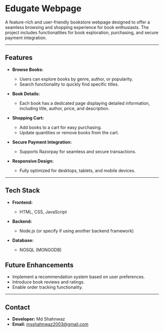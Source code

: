 # Edugate Webpage

A feature-rich and user-friendly bookstore webpage designed to offer a seamless browsing and shopping experience for book enthusiasts. The project includes functionalities for book exploration, purchasing, and secure payment integration.

---

## Features

- **Browse Books:**
  - Users can explore books by genre, author, or popularity.
  - Search functionality to quickly find specific titles.

- **Book Details:**
  - Each book has a dedicated page displaying detailed information, including title, author, price, and description.

- **Shopping Cart:**
  - Add books to a cart for easy purchasing.
  - Update quantities or remove books from the cart.

- **Secure Payment Integration:**
  - Supports Razorpay for seamless and secure transactions.

- **Responsive Design:**
  - Fully optimized for desktops, tablets, and mobile devices.

---

## Tech Stack

- **Frontend:**
  - HTML, CSS, JavaScript

- **Backend:**
  - Node.js (or specify if using another backend framework)
 

- **Database:**
  - NOSQL (MONGODB)

## Future Enhancements


- Implement a recommendation system based on user preferences.
- Introduce book reviews and ratings.
- Enable order tracking functionality.

---


## Contact

- **Developer:** Md Shahnwaz
- **Email:** [msshahnwaz2003@gmail.com](mailto:shahnwaz2125@gmail.com)
